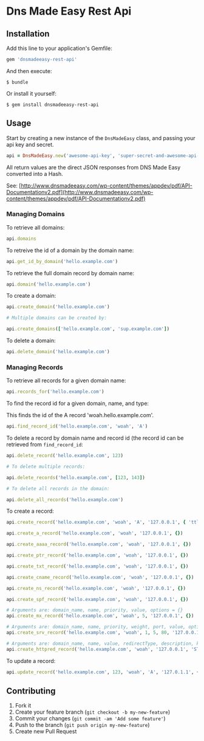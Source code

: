 Dns Made Easy Rest Api
==============

## Installation

Add this line to your application's Gemfile:

```ruby
gem 'dnsmadeeasy-rest-api'
```

And then execute:

```
$ bundle
```

Or install it yourself:

```
$ gem install dnsmadeeasy-rest-api
```

## Usage

Start by creating a new instance of the `DnsMadeEasy` class, and passing your api key and secret.

```ruby
api = DnsMadeEasy.new('awesome-api-key', 'super-secret-and-awesome-api-secret')
```

All return values are the direct JSON responses from DNS Made Easy converted into a Hash.

See: [http://www.dnsmadeeasy.com/wp-content/themes/appdev/pdf/API-Documentationv2.pdf](http://www.dnsmadeeasy.com/wp-content/themes/appdev/pdf/API-Documentationv2.pdf)

### Managing Domains

To retrieve all domains:

```ruby
api.domains
```

To retreive the id of a domain by the domain name:

```ruby
api.get_id_by_domain('hello.example.com')
```

To retrieve the full domain record by domain name:

```ruby
api.domain('hello.example.com')
```

To create a domain:

```ruby
api.create_domain('hello.example.com')

# Multiple domains can be created by:

api.create_domains(['hello.example.com', 'sup.example.com'])
```

To delete a domain:

```ruby
api.delete_domain('hello.example.com')
```

### Managing Records

To retrieve all records for a given domain name:

```ruby
api.records_for('hello.example.com')
```

To find the record id for a given domain, name, and type:

This finds the id of the A record 'woah.hello.example.com'.

```ruby
api.find_record_id('hello.example.com', 'woah', 'A')
```

To delete a record by domain name and record id (the record id can be retrieved from `find_record_id`:

```ruby
api.delete_record('hello.example.com', 123)

# To delete multiple records:

api.delete_records('hello.example.com', [123, 143])

# To delete all records in the domain:

api.delete_all_records('hello.example.com')
```

To create a record:

```ruby
api.create_record('hello.example.com', 'woah', 'A', '127.0.0.1', { 'ttl' => '60' })

api.create_a_record('hello.example.com', 'woah', '127.0.0.1', {})

api.create_aaaa_record('hello.example.com', 'woah', '127.0.0.1', {})

api.create_ptr_record('hello.example.com', 'woah', '127.0.0.1', {})

api.create_txt_record('hello.example.com', 'woah', '127.0.0.1', {})

api.create_cname_record('hello.example.com', 'woah', '127.0.0.1', {})

api.create_ns_record('hello.example.com', 'woah', '127.0.0.1', {})

api.create_spf_record('hello.example.com', 'woah', '127.0.0.1', {})

# Arguments are: domain_name, name, priority, value, options = {}
api.create_mx_record('hello.example.com', 'woah', 5, '127.0.0.1', {})

# Arguments are: domain_name, name, priority, weight, port, value, options = {}
api.create_srv_record('hello.example.com', 'woah', 1, 5, 80, '127.0.0.1', {})

# Arguments are: domain_name, name, value, redirectType, description, keywords, title, options = {}
api.create_httpred_record('hello.example.com', 'woah', '127.0.0.1', 'STANDARD - 302', 'a description', 'keywords', 'a title', {})
```

To update a record:

```ruby
api.update_record('hello.example.com', 123, 'woah', 'A', '127.0.1.1', { 'ttl' => '60' })
```

## Contributing

1. Fork it
2. Create your feature branch (`git checkout -b my-new-feature`)
3. Commit your changes (`git commit -am 'Add some feature'`)
4. Push to the branch (`git push origin my-new-feature`)
5. Create new Pull Request
